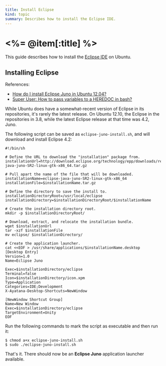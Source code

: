 ```yaml
--- 
title: Install Eclipse
kind: topic
summary: Describes how to install the Eclipse IDE.
---
```


# <%= @item[:title] %>

This guide describes how to install the [Eclipse IDE](http://eclipse.org/) on Ubuntu.


## Installing Eclipse

References:

* [How do I install Eclipse Juno in Ubuntu 12.04?](http://ksearch.wordpress.com/2012/10/26/how-do-i-install-eclipse-juno-in-ubuntu-12-04/)
* [Super User: How to pass variables to a HEREDOC in bash?](http://superuser.com/questions/456615/how-to-pass-variables-to-a-heredoc-in-bash)

While Ubuntu does have a somewhat-recent version of Eclipse in its repositories, it's rarely the latest release. On Ubuntu 12.10, the Eclipse in the repositories in 3.8, while the latest Eclipse release at that time was 4.2, Juno.

The following script can be saved as `eclipse-juno-install.sh`, and will download and install Eclipse 4.2:

~~~~
#!/bin/sh

# Define the URL to download the "installation" package from.
installationUrl=http://download.eclipse.org/technology/epp/downloads/release/juno/SR2/eclipse-java-juno-SR2-linux-gtk-x86_64.tar.gz

# Pull apart the name of the file that will be downloaded.
installationName=eclipse-java-juno-SR2-linux-gtk-x86_64
installationFile=$installationName.tar.gz

# Define the directory to save the install to.
installationDirectoryRoot=/usr/local/eclipse
installationDirectory=$installationDirectoryRoot/$installationName

# Create the installation directory root.
mkdir -p $installationDirectoryRoot/

# Download, extract, and relocate the installation bundle.
wget $installationUrl
tar -xzf $installationFile
mv eclipse/ $installationDirectory/

# Create the application launcher.
cat <<EOF > /usr/share/applications/$installationName.desktop
[Desktop Entry]
Version=1.0
Name=Eclipse Juno
  
Exec=$installationDirectory/eclipse
Terminal=false
Icon=$installationDirectory/icon.xpm
Type=Application
Categories=IDE;Development
X-Ayatana-Desktop-Shortcuts=NewWindow

[NewWindow Shortcut Group]
Name=New Window
Exec=$installationDirectory/eclipse
TargetEnvironment=Unity
EOF
~~~~

Run the following commands to mark the script as executable and then run it:

    $ chmod a+x eclipse-juno-install.sh
    $ sudo ./eclipse-juno-install.sh

That's it. There should now be an **Eclipse Juno** application launcher available.
